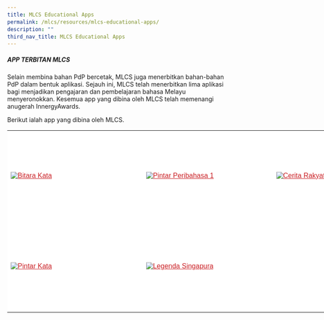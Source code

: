 ```yaml
---
title: MLCS Educational Apps
permalink: /mlcs/resources/mlcs-educational-apps/
description: ""
third_nav_title: MLCS Educational Apps
---
```

##### **APP TERBITAN MLCS**

Selain membina bahan PdP bercetak, MLCS juga menerbitkan bahan-bahan PdP dalam bentuk aplikasi. Sejauh ini, MLCS telah menerbitkan lima aplikasi bagi menjadikan pengajaran dan pembelajaran bahasa Melayu menyeronokkan. Kesemua app yang dibina oleh MLCS telah memenangi anugerah InnergyAwards.

Berikut ialah app yang dibina oleh MLCS.

<table style="box-sizing: border-box; color: rgb(0, 0, 0); font-family: Hind, Arial, Helvetica, sans-serif; font-size: 16px; font-style: normal; font-variant-ligatures: normal; font-variant-caps: normal; font-weight: 400; letter-spacing: normal; orphans: 2; text-align: start; text-transform: none; white-space: normal; widows: 2; word-spacing: 0px; -webkit-text-stroke-width: 0px; background-color: rgb(255, 255, 255); text-decoration-thickness: initial; text-decoration-style: initial; text-decoration-color: initial; width: 838px;"><tbody style="box-sizing: border-box;"><tr style="box-sizing: border-box; height: 210px;"><td style="box-sizing: border-box; width: 312.734px;"><a href="https://academyofsingaporeteachers.moe.edu.sg/mlcs/resources/mlcs-educational-apps/bitara-kata" style="box-sizing: border-box; background-color: transparent; color: rgb(202, 33, 38);"><img src="![](/images/bitara-kata-1.jpeg)" alt="Bitara Kata" title="Bitara Kata" data-displaymode="Thumbnail" style="box-sizing: border-box; border-style: none; margin: 10px 0px; max-width: 100%;"></a></td><td style="box-sizing: border-box; width: 300.82px;"><a href="https://academyofsingaporeteachers.moe.edu.sg/mlcs/resources/mlcs-educational-apps/pintar-peribahasa" style="box-sizing: border-box; background-color: transparent; color: rgb(202, 33, 38);"><img src="![](/images/pintar-peribahasa-1.jpeg)" alt="Pintar Peribahasa 1" title="Pintar Peribahasa" data-displaymode="Thumbnail" style="box-sizing: border-box; border-style: none; margin: 10px 0px; max-width: 100%;"></a></td><td style="box-sizing: border-box; width: 216.445px;"><a href="https://academyofsingaporeteachers.moe.edu.sg/mlcs/resources/mlcs-educational-apps/cerita-rakyat-nusantara" style="box-sizing: border-box; background-color: transparent; color: rgb(202, 33, 38);"><img src="![](/images/cerita-rakyat-nusantara-1.jpeg)" alt="Cerita Rakyat Nusantara" title="Cerita Rakyat Nusantara" data-displaymode="Thumbnail" style="box-sizing: border-box; border-style: none; margin: 10px 0px; max-width: 100%;"></a></td></tr><tr style="box-sizing: border-box; height: 210px;"><td style="box-sizing: border-box; width: 312.734px;"><a href="https://academyofsingaporeteachers.moe.edu.sg/mlcs/resources/mlcs-educational-apps/pintar-kata" style="box-sizing: border-box; background-color: transparent; color: rgb(202, 33, 38);"><img src="![](/images/pintar-kata-1.jpeg)" alt="Pintar Kata" title="Pintar Kata" data-displaymode="Thumbnail" style="box-sizing: border-box; border-style: none; margin: 10px 0px; max-width: 100%;"></a></td><td style="box-sizing: border-box; width: 300.82px;"><a href="https://academyofsingaporeteachers.moe.edu.sg/mlcs/resources/mlcs-educational-apps/legenda-singapura" style="box-sizing: border-box; background-color: transparent; color: rgb(202, 33, 38);"><img src="![](/images/legenda-singapura.jpeg)" alt="Legenda Singapura" title="Legenda Singapura" data-displaymode="Thumbnail" style="box-sizing: border-box; border-style: none; margin: 10px 0px; max-width: 100%;"></a></td><td style="box-sizing: border-box; width: 216.445px;">&nbsp;</td></tr></tbody></table>